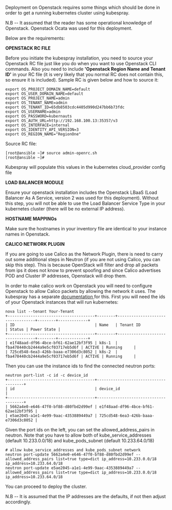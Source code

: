 Deployment on Openstack requires some things which should be done in order to get a running kubernetes cluster using kubespray.

N.B -- It assumed that the reader has some operational knowledge of Openstack. Openstack Ocata was used for this deployment.

Below are the requirements:

**OPENSTACK RC FILE**

Before you initiate the kubespray installation, you need to source your Openstack RC file just like you do when you want to use Openstack CLI commands. Also you need to include **'Openstack Region Name and Tenant ID'** in your RC file \(it is very likely that you normal RC does not contain this, so ensure it is included\). Sample RC is given below and how to source it:

```
export OS_PROJECT_DOMAIN_NAME=default
export OS_USER_DOMAIN_NAME=default
export OS_PROJECT_NAME=admin
export OS_TENANT_NAME=admin
export OS_TENANT_ID=65db8503cdc4405d990d247bb6b73fdc
export OS_USERNAME=admin
export OS_PASSWORD=kubernauts
export OS_AUTH_URL=http://192.168.100.13:35357/v3
export OS_INTERFACE=internal
export OS_IDENTITY_API_VERSION=3
export OS_REGION_NAME="RegionOne"
```

Source RC file:

```
[root@ansible ~]# source admin-openrc.sh 
[root@ansible ~]# 
```

Kubespray will populate this values in the kubernetes cloud\_provider config file

**LOAD BALANCER MODULE**

Ensure your openstack installation includes the Openstack LBaaS \(Load Balancer As A Service, version 2 was used for this deployment\). Without this step, you will not be able to use the Load Balancer Service Type in your kubernetes cluster \(there will be no external IP address\).

**HOSTNAME MAPPINGs**

Make sure the hostnames in your inventory file are identical to your instance names in Openstack.

**CALICO NETWORK PLUGIN**

If you are going to use Calico as the Network Plugin, there is need to carry out some additional steps in Neutron \(if you are not using Calico, you can skip this step\). This is because OpenStack will filter and drop all packets from ips it does not know to prevent spoofing and since Calico advertises POD and Cluster IP addresses, Openstack will drop them. 

In order to make calico work on Openstack you will need to configure Openstack to allow Calico packets by allowing the network it uses. The kubespray has a separate [documentation ](https://github.com/kubernetes-incubator/kubespray/blob/master/docs/openstack.md)for this. First you will need the ids of your Openstack instances that will run kubernetes:

```
nova list --tenant Your-Tenant
+--------------------------------------+--------+----------------------------------+--------+-------------+
| ID                                   | Name   | Tenant ID                        | Status | Power State |
+--------------------------------------+--------+----------------------------------+--------+-------------+
| e1f48aad-df96-4bce-bf61-62ae12bf3f95 | k8s-1  | fba478440cb2444a9e5cf03717eb5d6f | ACTIVE | Running     |
| 725cd548-6ea3-426b-baaa-e7306d3c8052 | k8s-2  | fba478440cb2444a9e5cf03717eb5d6f | ACTIVE | Running     |
```

Then you can use the instance ids to find the connected neutron ports:

```
neutron port-list -c id -c device_id
+--------------------------------------+--------------------------------------+
| id                                   | device_id                            |
+--------------------------------------+--------------------------------------+
| 5662a4e0-e646-47f0-bf88-d80fbd2d99ef | e1f48aad-df96-4bce-bf61-62ae12bf3f95 |
| e5ae2045-a1e1-4e99-9aac-4353889449a7 | 725cd548-6ea3-426b-baaa-e7306d3c8052 |
```

Given the port ids on the left, you can set the allowed\_address\_pairs in neutron. Note that you have to allow both of kube\_service\_addresses \(default 10.233.0.0/18\) and kube\_pods\_subnet \(default 10.233.64.0/18\)

```
# allow kube_service_addresses and kube_pods_subnet network
neutron port-update 5662a4e0-e646-47f0-bf88-d80fbd2d99ef --allowed_address_pairs list=true type=dict ip_address=10.233.0.0/18 ip_address=10.233.64.0/18
neutron port-update e5ae2045-a1e1-4e99-9aac-4353889449a7 --allowed_address_pairs list=true type=dict ip_address=10.233.0.0/18 ip_address=10.233.64.0/18
```

You can proceed to deploy the cluster. 

N.B -- It is assumed that the IP addresses are the defaults, if not then adjust accordingly.

